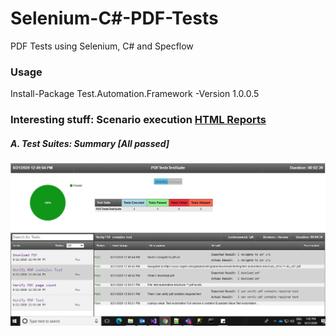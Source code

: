 # Selenium-C#-PDF-Tests
PDF Tests using Selenium, C# and Specflow

### Usage
Install-Package Test.Automation.Framework -Version 1.0.0.5

### Interesting stuff: Scenario execution [HTML Reports](https://github.com/SandeepDhamale19/Selenium-PDF-Tests/tree/master/TestAutomation.PDFTests/Results)
##### A. Test Suites: Summary [All passed]
 <kbd>![](TestAutomation.PDFTests/Results/ExecutionReport_PDF_Pass_Summary.PNG)</kbd>
 <!--<img src="TestAutomation.UITests/Results/ExecutionReport_Pass_Summary.PNG"  width="1000" height="600">-->

 
